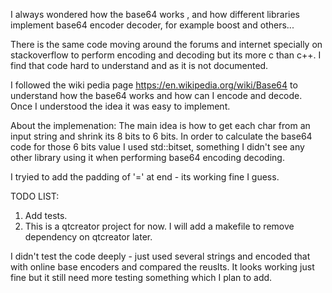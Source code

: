 I always wondered how the base64 works , 
and how different libraries implement base64 encoder decoder,
for example boost and others...

There is the same code moving around the forums and internet specially on stackoverflow 
to perform encoding and decoding but its more c than c++.
I find that code hard to understand and as it is not documented.

I followed the wiki pedia page https://en.wikipedia.org/wiki/Base64 
to understand how the base64 works and how can I encode and decode.
Once I understood the idea it was easy to implement.

About the implemenation:
The main idea is how to get each char from an input string and shrink its 8 bits to 6 bits.
In order to calculate the base64 code for those 6 bits value I used std::bitset,
something I didn't see any other library using it when performing base64 encoding decoding.

I tryied to add the padding of '=' at end - its working fine I guess.

TODO LIST:
1. Add tests.
2. This is a qtcreator project for now.
   I will add a makefile to remove dependency on qtcreator later.

I didn't test the code deeply - just used several strings and encoded that with online base encoders 
and compared the reuslts.
It looks working just fine but it still need more testing something which I plan to add.

